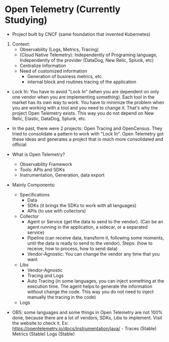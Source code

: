 # Open Telemetry (Currently Studying)

- Project built by CNCF (same foundation that invented Kubernetes)

1) Context:
    - Observability (Logs, Metrics, Tracing)
    - (Cloud Native Telemetry): Independently of Programing language, Independently of the provider (DataDog, New Relic, Splunk, etc)
    - Centralize Information
    - Need of customized information
      * Generation of business metrics, etc.
      * internal block and routines tracing of the application

- Lock In: You have to avoid "Lock In" (when you are dependent on only one vendor when you are implementing something). Each tool in the market has its own way to work. You have to minimize the problem when you are working with a tool and you need to change it. That's why the project Open Telemetry exists. This way you do not depend on New Relic, Elastic, DataDog, Splunk, etc.
- In the past, there were 2 projects: Open Tracing and OpenCensus. They tried to consolidate a pattern to work with "Lock In". Open Telemetry got these ideas and generates a project that is much more consolidated and official

- What is Open Telemetry?
    - Observability Framework
    - Tools: APIs and SDKs
    - Instrumentation, Generation, data export
- Mainly Components:
    - Specifications
        * Data
        * SDKs (it brings the SDKs to work with all languages)
        * APIs (to use with collectors)
    - Collector
        * Agent or Service (get the data to send to the vendor). (Can be an agent running in the application, a sidecar, or a separated service)
        * Pipeline (can receive data, transform it, following some moments, until the data is ready to send to the vendor). Steps: (how to receive, how to process, how to send data)
        * Vendor-Agnostic: You can change the vendor any time that you want
    - Libs
        * Vendor-Agnostic
        * Tracing and Logs
        * Auto Tracing (in some languages, you can inject something at the execution time. The agent helps to generate the information without change the code. This way you do not need to inject manually the tracing in the code)
    - Logs

- OBS: some languages and some things in Open Telemetry are not 100% done, because there are a lot of vendors, SDKs, Libs to implement. Visit the website to check it. Ex: https://opentelemetry.io/docs/instrumentation/java/ - Traces (Stable) Metrics (Stable) Logs (Stable)
